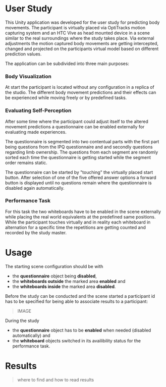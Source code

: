 # User Study

This Unity application was developed for the user study for predicting body movements. The participant is virtually placed via OptiTracks motion capturing system and an HTC Vive as head mounted device in a scene similar to the real surroundings where the study takes place. Via external adjustments the motion captured body movements are getting intercepted, changed and projected on the participants virtual model based on different prediction values.

The application can be subdivided into three main purposes:

### Body Visualization

At start the participant is located without any configuration in a replica of the studio. The different body movement predictions and their effects can be experienced while moving freely or by predefined tasks.

### Evaluating Self-Perception

After some time where the participant could adjust itself to the altered movement predictions a questionnaire can be enabled externally for evaluating made experiences. 

The questionnaire is segmented into two contentual parts with the first part being questions from the IPQ questionnaire and and secondly questions regarding limb ownership. The questions from each segment are randomly sorted each time the questionnaire is getting started while the segment order remains static.

The questionnaire can be started by "touching" the virtually placed start button. After selection of one of the five offered answer options a forward button is displayed until no questions remain where the questionnaire is disabled again automatically.

### Performance Task

For this task the two whiteboards have to be enabled in the scene externally while placing the real world equivalents at the predefined same positions. While the participant touches virtually and in reality each whiteboard in alternation for a specific time the repetitions are getting counted and recorded by the study master.

# Usage

The starting scene configuration should be with
* the **questionnaire** object being **disabled**,
* the **whiteboards outside** the marked area **enabled** and
* the **whiteboards inside** the marked area **disabled**. 

Before the study can be conducted and the scene started a participant id has to be specified for being able to associate results to a participant:
> IMAGE

During the study 
* the **questionnaire** object has to be **enabled** when needed (disabled automatically) and
* the **whiteboard** objects switched in its availibility status for the performance task.

# Results

> where to find and how to read results

